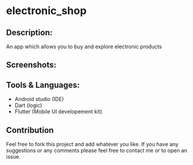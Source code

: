# electronic_shop

## Description:

An app which allows you to buy and explore electronic products

## Screenshots:



## Tools & Languages:

* Android studio (IDE)
* Dart (logic)
* Flutter (Mobile UI developement kit)

## Contribution

Feel free to fork this project and add whatever you like. If you have any suggestions or any comments please feel free to contact me or to open an issue.
